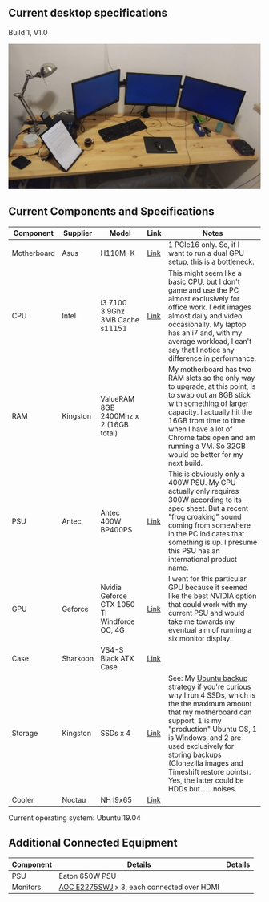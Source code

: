 ## Current desktop specifications

Build 1, V1.0

![](/images/workstationv11.jpg)

Current Components and Specifications
-------------------------------------

| Component | Supplier | Model | Link | Notes |
| --- | ---- | ---- | ---- | --- |
| Motherboard | Asus | H110M-K | [Link](https://www.asus.com/Motherboards/H110M-K/) | 1 PCIe16 only. So, if I want to run a dual GPU setup, this is a bottleneck. |
| CPU | Intel | i3 7100 3.9Ghz 3MB Cache s11151 | [Link](https://ark.intel.com/content/www/us/en/ark/products/97455/intel-core-i3-7100-processor-3m-cache-3-90-ghz.html) | This might seem like a basic CPU, but I don't game and use the PC almost exclusively for office work. I edit images almost daily and video occasionally. My laptop has an i7 and, with my average workload, I can't say that I notice any difference in performance. |
| RAM | Kingston | ValueRAM 8GB 2400Mhz x 2 (16GB total) |  | My motherboard has two RAM slots so the only way to upgrade, at this point, is to swap out an 8GB stick with something of larger capacity. I actually hit the 16GB from time to time when I have a lot of Chrome tabs open and am running a VM. So 32GB would be better for my next build. |
| PSU | Antec | Antec 400W BP400PS | [Link](https://www.alon-computers.co.il/items/520364-%D7%A1%D7%A4%D7%A7-%D7%9B%D7%97-Antec-400W-BP400PS) | This is obviously only a 400W PSU. My GPU actually only requires 300W according to its spec sheet. But a recent "frog croaking" sound coming from somewhere in the PC indicates that something is up. I presume this PSU has an international product name. |
| GPU | Geforce | Nvidia Geforce GTX 1050 Ti Windforce OC, 4G | [Link](https://www.gigabyte.com/il/Graphics-Card/GV-N105TWF2OC-4GD#kf) | I went for this particular GPU because it seemed like the best NVIDIA option that could work with my current PSU and would take me towards my eventual aim of running a six monitor display. |
| Case | Sharkoon | VS4-S Black ATX Case | [Link](https://en.sharkoon.com/product/16020) |  |
| Storage | Kingston | SSDs x 4 | [Link](https://www.kingston.com/datasheets/SUV400S3_us.pdf) | See: My [Ubuntu backup strategy](https://www.danielrosehill.co.il/myblog/my-current-ubuntu-backup-strategy/) if you're curious why I run 4 SSDs, which is the the maximum amount that my motherboard can support. 1 is my "production" Ubuntu OS, 1 is Windows, and 2 are used exclusively for storing backups (Clonezilla images and Timeshift restore points). Yes, the latter could be HDDs but ..... noises. |
| Cooler | Noctau | NH l9x65 | [Link](https://noctua.at/en/nh-l9x65) |  |

Current operating system: Ubuntu 19.04

Additional Connected Equipment
------------------------------

| Component | Details | Details |
| --- | --- | --- |
| PSU | Eaton 650W PSU |  |
| Monitors | [AOC E2275SWJ](https://www.amazon.co.uk/AOC-E2275SWJ-Widescreen-Multimedia-1920x1080/dp/B01CO2SH9M) x 3, each connected over HDMI |
